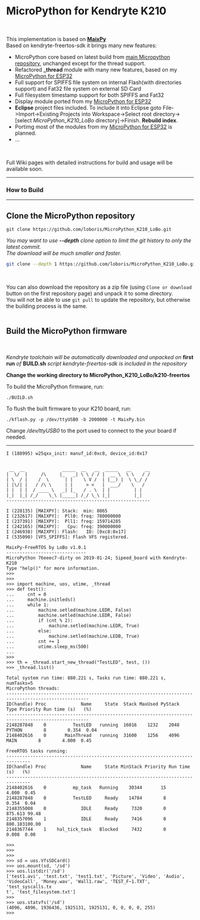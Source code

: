 # MicroPython for Kendryte K210

<br>

This implementation is based on [**MaixPy**](https://github.com/sipeed/MaixPy)<br>
Based on kendryte-freertos-sdk it brings many new features:

* MicroPython core based on latest build from [main Micropython repository](https://github.com/micropython/micropython), unchanged except for the thread support.
* Refactored **_thread** module with many new features, based on my [MicroPython for ESP32](https://github.com/loboris/MicroPython_ESP32_psRAM_LoBo/wiki/thread)
* Full support for SPIFFS file system on internal Flash(with directories support) and Fat32 file system on external SD Card
* Full filesystem timestamp support for both SPIFFS and Fat32
* Display module ported from my [MicroPython for ESP32](https://github.com/loboris/MicroPython_ESP32_psRAM_LoBo/wiki/display)
* **Eclipse** project files included. To include it into Eclipse goto File->Import->Existing Projects into Workspace->Select root directory->[select *MicroPython_K210_LoBo* directory]->Finish. **Rebuild index**.
* Portimg most of the modules from my [MicroPython for ESP32](https://github.com/loboris/MicroPython_ESP32_psRAM_LoBo/wiki) is planned.
* ...

<br>

Full Wiki pages with detailed instructions for build and usage will be available soon.

---

### How to Build

---

## Clone the MicroPython repository

```
git clone https://github.com/loboris/MicroPython_K210_LoBo.git
```

_You may want to use **--depth** clone option to limit the git history to only the latest commit._<br>
_The download will be much smaller and faster._

```bash
git clone --depth 1 https://github.com/loboris/MicroPython_K210_LoBo.git
```
<br>

You can also download the repository as a zip file (using `Clone or download` button on the first repository page) and unpack it to some directory.<br>
You will not be able to use `git pull` to update the repository, but otherwise the building process is the same.
<br><br>

## Build the MicroPython firmware
<br>

*Kendryte toolchain will be automatically downloaded and unpacked on* **first run** *of* **BUILD.sh** *script*
*kendryte-freertos-sdk is included in the repository*


**Change the working directory to MicroPython_K210_LoBo/k210-freertos**

To build the MicroPython firmware, run:
```
./BUILD.sh
```

To flush the built firmware to your K210 board, run:
```
./kflash.py -p /dev/ttyUSB0 -b 2000000 -t MaixPy.bin
```

Change */dev/ttyUSB0* to the port used to connect to the your board if needed.

---

```
I (188995) w25qxx_init: manuf_id:0xc8, device_id:0x17


 __  __              _____  __   __  _____   __     __ 
|  \/  |     /\     |_   _| \ \ / / |  __ \  \ \   / /
| \  / |    /  \      | |    \ V /  | |__) |  \ \_/ / 
| |\/| |   / /\ \     | |     > <   |  ___/    \   /  
| |  | |  / ____ \   _| |_   / . \  | |         | |   
|_|  |_| /_/    \_\ |_____| /_/ \_\ |_|         |_|
------------------------------------------------------

I (228135) [MAIXPY]: Stack:  min: 8065
I (232617) [MAIXPY]:  Pll0: freq: 780000000
I (237391) [MAIXPY]:  Pll1: freq: 159714285
I (242165) [MAIXPY]:   Cpu: freq: 390000000
I (246938) [MAIXPY]: Flash:   ID: [0xc8:0x17]
I (535090) [VFS_SPIFFS]: Flash VFS registered.

MaixPy-FreeRTOS by LoBo v1.0.1
------------------------------
MicroPython 76eeec7-dirty on 2019-01-24; Sipeed_board with Kendryte-K210
Type "help()" for more information.
>>> 
>>> 
>>> import machine, uos, utime, _thread
>>> def test():
...     cnt = 0
...     machine.initleds()
...     while 1:
...         machine.setled(machine.LEDR, False)
...         machine.setled(machine.LEDR, False)
...         if (cnt % 2):
...             machine.setled(machine.LEDR, True)
...         else:
...             machine.setled(machine.LEDB, True)
...         cnt += 1
...         utime.sleep_ms(500)
...
>>> 
>>> th = _thread.start_new_thread("TestLED", test, ())
>>> _thread.list()

Total system run time: 880.221 s, Tasks run time: 880.221 s, numTasks=5
MicroPython threads:
-----------------------------------------------------------------------------------------------------
ID(handle) Proc             Name     State  Stack MaxUsed PyStack    Type Priority Run time (s)   (%)
-----------------------------------------------------------------------------------------------------
2148287848    0          TestLED   running  16016    1232    2048  PYTHON        8        0.354  0.04
2148402616    0       MainThread   running  31600    1256    4096    MAIN        8        4.000  0.45

FreeRTOS tasks running:
-------------------------------------------------------------------------------
ID(handle) Proc             Name     State MinStack Priority Run time (s)   (%)
-------------------------------------------------------------------------------
2148402616    0          mp_task   Running    30344       15        4.000  0.45
2148287848    0          TestLED     Ready    14784        8        0.354  0.04
2148355008    0             IDLE     Ready     7320        0      875.613 99.48
2148357096    1             IDLE     Ready     7416        0      880.183100.00
2148367744    1    hal_tick_task   Blocked     7432        0        0.008  0.00

>>> 
>>> 
>>> 
>>> sd = uos.VfsSDCard()
>>> uos.mount(sd, '/sd')
>>> uos.listdir('/sd')
['test1.avi', 'test.txt', 'test1.txt', 'Picture', 'Video', 'Audio', 'VideoCall', 'Money.wav', 'Wall1.raw', 'TEST_F~1.TXT', 'test_syscalls.tx
t', 'test_filesystem.txt']
>>> 
>>> uos.statvfs('/sd')
(4096, 4096, 1936436, 1925131, 1925131, 0, 0, 0, 0, 255)
>>> 

```
